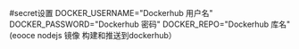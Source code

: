 #secret设置
DOCKER_USERNAME="Dockerhub 用户名"
DOCKER_PASSWORD="Dockerhub 密码"
DOCKER_REPO="Dockerhub 库名"
(eooce nodejs 镜像 构建和推送到dockerhub）
